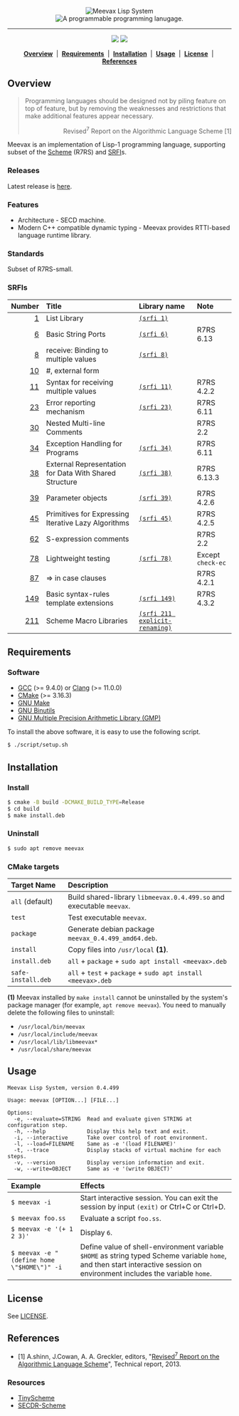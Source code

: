 <p align="center">
  <img src="https://github.com/yamacir-kit/meevax/wiki/svg/meevax-logo.v8.png" alt="Meevax Lisp System"/>
  <br/>
  <img src="https://github.com/yamacir-kit/meevax/wiki/svg/description.png" alt="A programmable programming lanugage."/>
</p>
<hr color=#c1ab05/>
<p align="center">
  <img src="https://github.com/yamacir-kit/meevax/actions/workflows/build.yaml/badge.svg"/>
  <img src="https://github.com/yamacir-kit/meevax/actions/workflows/release.yaml/badge.svg"/>
</p>
<p align="center">
  <b><a href="#Overview" >Overview</a></b> &nbsp;|&nbsp;
  <b><a href="#Requirements">Requirements</a></b> &nbsp;|&nbsp;
  <b><a href="#Installation">Installation</a></b> &nbsp;|&nbsp;
  <b><a href="#Usage">Usage</a></b> &nbsp;|&nbsp;
  <b><a href="#License">License</a></b> &nbsp;|&nbsp;
  <b><a href="#References">References</a></b>
</p>

## Overview

> Programming languages should be designed not by piling feature on top of feature, but by removing the weaknesses and restrictions that make additional features appear necessary.
> <div align="right">
>   Revised<sup>7</sup> Report on the Algorithmic Language Scheme [1]
> </div>

Meevax is an implementation of Lisp-1 programming language, supporting subset of the [Scheme](http://www.scheme-reports.org/) (R7RS) and [SRFI](https://srfi.schemers.org/)s.

### Releases

Latest release is [here](https://github.com/yamacir-kit/meevax/releases).

### Features

-   Architecture - SECD machine.
-   Modern C++ compatible dynamic typing - Meevax provides RTTI-based language runtime library.

### Standards

Subset of R7RS-small.

### SRFIs

| Number                                                  | Title                                                  | Library name                                          | Note              |
|--------------------------------------------------------:|:-------------------------------------------------------|:------------------------------------------------------|:------------------|
| [  1](https://srfi.schemers.org/srfi-1/srfi-1.html)     | List Library                                           | [`(srfi 1)`](./basis/srfi-1.ss)                       |                   |
| [  6](https://srfi.schemers.org/srfi-6/srfi-6.html)     | Basic String Ports                                     | [`(srfi 6)`](./basis/srfi-6.ss)                       | R7RS 6.13         |
| [  8](https://srfi.schemers.org/srfi-8/srfi-8.html)     | receive: Binding to multiple values                    | [`(srfi 8)`](./basis/srfi-8.ss)                       |                   |
| [ 10](https://srfi.schemers.org/srfi-10/srfi-10.html)   | #, external form                                       |                                                       |                   |
| [ 11](https://srfi.schemers.org/srfi-11/srfi-11.html)   | Syntax for receiving multiple values                   | [`(srfi 11)`](./basis/srfi-11.ss)                     | R7RS 4.2.2        |
| [ 23](https://srfi.schemers.org/srfi-23/srfi-23.html)   | Error reporting mechanism                              | [`(srfi 23)`](./basis/srfi-23.ss)                     | R7RS 6.11         |
| [ 30](https://srfi.schemers.org/srfi-30/srfi-30.html)   | Nested Multi-line Comments                             |                                                       | R7RS 2.2          |
| [ 34](https://srfi.schemers.org/srfi-34/srfi-34.html)   | Exception Handling for Programs                        | [`(srfi 34)`](./basis/srfi-34.ss)                     | R7RS 6.11         |
| [ 38](https://srfi.schemers.org/srfi-38/srfi-38.html)   | External Representation for Data With Shared Structure | [`(srfi 38)`](./basis/srfi-38.ss)                     | R7RS 6.13.3       |
| [ 39](https://srfi.schemers.org/srfi-39/srfi-39.html)   | Parameter objects                                      | [`(srfi 39)`](./basis/srfi-39.ss)                     | R7RS 4.2.6        |
| [ 45](https://srfi.schemers.org/srfi-45/srfi-45.html)   | Primitives for Expressing Iterative Lazy Algorithms    | [`(srfi 45)`](./basis/srfi-45.ss)                     | R7RS 4.2.5        |
| [ 62](https://srfi.schemers.org/srfi-62/srfi-62.html)   | S-expression comments                                  |                                                       | R7RS 2.2          |
| [ 78](https://srfi.schemers.org/srfi-78/srfi-78.html)   | Lightweight testing                                    | [`(srfi 78)`](./basis/srfi-78.ss)                     | Except `check-ec` |
| [ 87](https://srfi.schemers.org/srfi-87/srfi-87.html)   | => in case clauses                                     |                                                       | R7RS 4.2.1        |
| [149](https://srfi.schemers.org/srfi-149/srfi-149.html) | Basic syntax-rules template extensions                 | [`(srfi 149)`](./basis/srfi-149.ss)                   | R7RS 4.3.2        |
| [211](https://srfi.schemers.org/srfi-211/srfi-211.html) | Scheme Macro Libraries                                 | [`(srfi 211 explicit-renaming)`](./basis/srfi-211.ss) |                   |

## Requirements

### Software

-   [GCC](https://gcc.gnu.org/) (>= 9.4.0) or [Clang](https://clang.llvm.org/) (>= 11.0.0)
-   [CMake](https://cmake.org/) (>= 3.16.3)
-   [GNU Make](http://savannah.gnu.org/projects/make)
-   [GNU Binutils](https://www.gnu.org/software/binutils/)
-   [GNU Multiple Precision Arithmetic Library (GMP)](https://gmplib.org/)

To install the above software, it is easy to use the following script.

``` bash
$ ./script/setup.sh
```

## Installation

### Install

``` bash
$ cmake -B build -DCMAKE_BUILD_TYPE=Release
$ cd build
$ make install.deb
```

### Uninstall

``` bash
$ sudo apt remove meevax
```
<!--
or
``` bash
sudo rm -rf /usr/local/bin/meevax
sudo rm -rf /usr/local/include/meevax
sudo rm -rf /usr/local/lib/libmeevax*
sudo rm -rf /usr/local/share/meevax
```
-->

### CMake targets

| Target Name        | Description
|:-------------------|:--
| `all` (default)    | Build shared-library `libmeevax.0.4.499.so` and executable `meevax`.
| `test`             | Test executable `meevax`.
| `package`          | Generate debian package `meevax_0.4.499_amd64.deb`.
| `install`          | Copy files into `/usr/local` __(1)__.
| `install.deb`      | `all` + `package` + `sudo apt install <meevax>.deb`
| `safe-install.deb` | `all` + `test` + `package` + `sudo apt install <meevax>.deb`

__(1)__ Meevax installed by `make install` cannot be uninstalled by the system's package manager (for example, `apt remove meevax`). You need to manually delete the following files to uninstall:

- `/usr/local/bin/meevax`
- `/usr/local/include/meevax`
- `/usr/local/lib/libmeevax*`
- `/usr/local/share/meevax`

## Usage

```
Meevax Lisp System, version 0.4.499

Usage: meevax [OPTION...] [FILE...]

Options:
  -e, --evaluate=STRING  Read and evaluate given STRING at configuration step.
  -h, --help             Display this help text and exit.
  -i, --interactive      Take over control of root environment.
  -l, --load=FILENAME    Same as -e '(load FILENAME)'
  -t, --trace            Display stacks of virtual machine for each steps.
  -v, --version          Display version information and exit.
  -w, --write=OBJECT     Same as -e '(write OBJECT)'
```

| Example                                    | Effects |
|:-------------------------------------------|:--|
| `$ meevax -i`                              | Start interactive session. You can exit the session by input `(exit)` or Ctrl+C or Ctrl+D.
| `$ meevax foo.ss`                          | Evaluate a script `foo.ss`. |
| `$ meevax -e '(+ 1 2 3)'`                  | Display `6`.
| `$ meevax -e "(define home \"$HOME\")" -i` | Define value of shell-environment variable `$HOME` as string typed Scheme variable `home`, and then start interactive session on environment includes the variable `home`.

## License

See [LICENSE](./LICENSE).

## References

- [1] A.shinn, J.Cowan, A. A. Greckler, editors, "[Revised<sup>7</sup> Report on the Algorithmic Language Scheme](https://bitbucket.org/cowan/r7rs/raw/tip/rnrs/r7rs.pdf)", Technical report, 2013.

### Resources

*   [TinyScheme](http://tinyscheme.sourceforge.net/)
*   [SECDR-Scheme](http://www.maroon.dti.ne.jp/nagar17/mulasame/)
